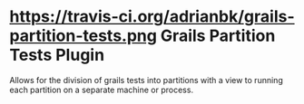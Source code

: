 https://travis-ci.org/adrianbk/grails-partition-tests.png
Grails Partition Tests Plugin
======================

Allows for the division of grails tests into partitions with a view to running each partition on a separate machine or process.
